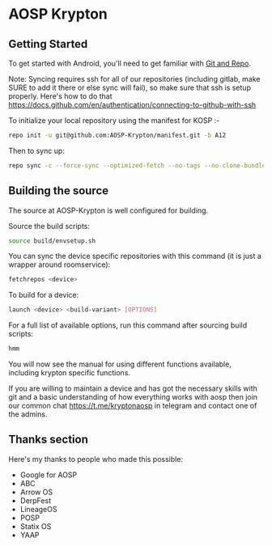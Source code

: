 AOSP Krypton
==============

Getting Started
---------------

To get started with Android, you'll need to get
familiar with [Git and Repo](http://source.android.com/source/using-repo.html).

Note: Syncing requires ssh for all of our repositories (including gitlab, make SURE to add it there or else sync will fail), so make sure that ssh is setup properly.
Here's how to do that https://docs.github.com/en/authentication/connecting-to-github-with-ssh

To initialize your local repository using the manifest for KOSP :-

```bash
repo init -u git@github.com:AOSP-Krypton/manifest.git -b A12
```
Then to sync up:
```bash
repo sync -c --force-sync --optimized-fetch --no-tags --no-clone-bundle --prune -j$(nproc --all)
```

Building the source
---------------

The source at AOSP-Krypton is well configured for building.

Source the build scripts:
```bash
source build/envsetup.sh
```

You can sync the device specific repositories with this command (it is just a wrapper around roomservice): 
```bash
fetchrepos <device>
```

To build for a device:
```bash
launch <device> <build-variant> [OPTIONS]
```
For a full list of available options, run this command after sourcing build scripts:
```bash
hmm
```
You will now see the manual for using different functions available, including krypton specific functions.

If you are willing to maintain a device and has got the necessary skills with git and a basic understanding of how everything works with aosp then join our common chat https://t.me/kryptonaosp in telegram and contact one of the admins.

## Thanks section ##

Here's my thanks to people who made this possible:

* Google for AOSP
* ABC
* Arrow OS
* DerpFest
* LineageOS
* POSP
* Statix OS
* YAAP
